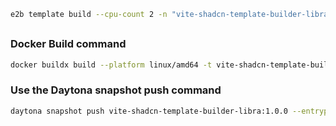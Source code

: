 
```bash
e2b template build --cpu-count 2 -n "vite-shadcn-template-builder-libra" --memory-mb 4096 -c "cd /home/user/vite-shadcn-template-builder-libra"
```

## 

### Docker Build command
```bash
docker buildx build --platform linux/amd64 -t vite-shadcn-template-builder-libra:1.0.0 -f Dockerfile .
```

### Use the Daytona snapshot push command
```bash
daytona snapshot push vite-shadcn-template-builder-libra:1.0.0 --entrypoint "bun run dev --host 0.0.0.0" --name vite-shadcn-template-builder-libra:1.0.0 --cpu 2 --memory 4 --disk 1
```